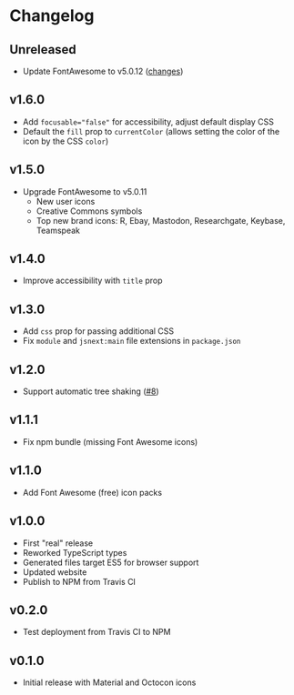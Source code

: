 # Changelog

## Unreleased

* Update FontAwesome to v5.0.12 ([changes](https://github.com/FortAwesome/Font-Awesome/blob/b60cbbecb438831419bbe83d838e33e6b7327b38/CHANGELOG.md#5012----2018-05-03))

## v1.6.0

* Add `focusable="false"` for accessibility, adjust default display CSS
* Default the `fill` prop to `currentColor` (allows setting the color of the icon by the CSS `color`)

## v1.5.0

* Upgrade FontAwesome to v5.0.11
  * New user icons
  * Creative Commons symbols
  * Top new brand icons: R, Ebay, Mastodon, Researchgate, Keybase, Teamspeak

## v1.4.0

* Improve accessibility with `title` prop

## v1.3.0

* Add `css` prop for passing additional CSS
* Fix `module` and `jsnext:main` file extensions in `package.json`

## v1.2.0

* Support automatic tree shaking ([#8](https://github.com/jacobwgillespie/styled-icons/pull/8))

## v1.1.1

* Fix npm bundle (missing Font Awesome icons)

## v1.1.0

* Add Font Awesome (free) icon packs

## v1.0.0

* First "real" release
* Reworked TypeScript types
* Generated files target ES5 for browser support
* Updated website
* Publish to NPM from Travis CI

## v0.2.0

* Test deployment from Travis CI to NPM

## v0.1.0

* Initial release with Material and Octocon icons
